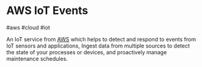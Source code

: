 # AWS IoT Events
#aws #cloud #iot

An IoT service from [AWS](Cloud%20Computing/AWS/AWS.md) which helps to detect and respond to events from IoT sensors and applications, Ingest data from multiple sources to detect the state of your processes or devices, and proactively manage maintenance schedules.